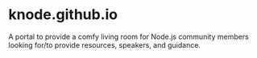 knode.github.io
===============

A portal to provide a comfy living room for Node.js community members looking for/to provide resources, speakers, and guidance.
